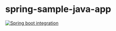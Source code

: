 # spring-sample-java-app

[![Spring boot integration](https://github.com/bogolyandras/spring-sample-java-app/actions/workflows/gradle.yml/badge.svg)](https://github.com/bogolyandras/spring-sample-java-app/actions/workflows/gradle.yml)